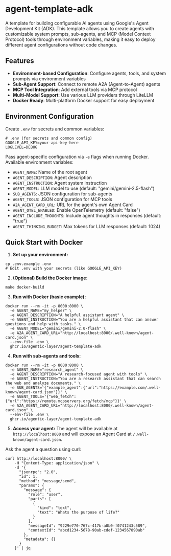 # agent-template-adk

A template for building configurable AI agents using Google's Agent Development Kit (ADK). This template allows you to create agents with customizable system prompts, sub-agents, and MCP (Model Context Protocol) tools through environment variables, making it easy to deploy different agent configurations without code changes.

## Features

- **Environment-based Configuration**: Configure agents, tools, and system prompts via environment variables
- **Sub-Agent Support**: Connect to remote A2A (Agent-to-Agent) agents
- **MCP Tool Integration**: Add external tools via MCP protocol
- **Multi-Model Support**: Use various LLM providers through LiteLLM
- **Docker Ready**: Multi-platform Docker support for easy deployment

## Environment Configuration

Create `.env` for secrets and common variables:
```shell
# .env (for secrets and common config)
GOOGLE_API_KEY=your-api-key-here
LOGLEVEL=DEBUG
```

Pass agent-specific configuration via `-e` flags when running Docker. Available environment variables:
- `AGENT_NAME`: Name of the root agent
- `AGENT_DESCRIPTION`: Agent description
- `AGENT_INSTRUCTION`: Agent system instruction
- `AGENT_MODEL`: LLM model to use (default: "gemini/gemini-2.5-flash")
- `SUB_AGENTS`: JSON configuration for sub-agents
- `AGENT_TOOLS`: JSON configuration for MCP tools
- `A2A_AGENT_CARD_URL`: URL for the agent's own Agent Card
- `AGENT_OTEL_ENABLED`: Enable OpenTelemetry (default: "false")
- `AGENT_INCLUDE_THOUGHTS`: Include agent thoughts in responses (default: "true")
- `AGENT_THINKING_BUDGET`: Max tokens for LLM responses (default: 1024)

## Quick Start with Docker

1. **Set up your environment:**
```shell
cp .env.example .env
# Edit .env with your secrets (like GOOGLE_API_KEY)
```

2. **(Optional) Build the Docker image:**
```shell
make docker-build
```

3. **Run with Docker (basic example):**
```shell
docker run --rm -it -p 8000:8000 \
  -e AGENT_NAME="my_helper" \
  -e AGENT_DESCRIPTION="A helpful assistant agent" \
  -e AGENT_INSTRUCTION="You are a helpful assistant that can answer questions and help with tasks." \
  -e AGENT_MODEL="gemini/gemini-2.0-flash" \
  -e A2A_AGENT_CARD_URL="http://localhost:8000/.well-known/agent-card.json" \
  --env-file .env \
  ghcr.io/agentic-layer/agent-template-adk
```

4. **Run with sub-agents and tools:**
```shell
docker run --rm -it -p 8000:8000 \
  -e AGENT_NAME="research_agent" \
  -e AGENT_DESCRIPTION="A research-focused agent with tools" \
  -e AGENT_INSTRUCTION="You are a research assistant that can search the web and analyze documents." \
  -e SUB_AGENTS='{"example_agent":{"url":"https://example.com/.well-known/agent-card.json"}}' \
  -e AGENT_TOOLS='{"web_fetch":{"url":"https://remote.mcpservers.org/fetch/mcp"}}' \
  -e A2A_AGENT_CARD_URL="http://localhost:8000/.well-known/agent-card.json" \
  --env-file .env \
  ghcr.io/agentic-layer/agent-template-adk
```

5. **Access your agent:**
The agent will be available at `http://localhost:8000` and will expose an Agent Card at `/.well-known/agent-card.json`.

Ask the agent a question using curl:
```shell
curl http://localhost:8000/ \
    -H "Content-Type: application/json" \
    -d '{
      "jsonrpc": "2.0",
      "id": 1,
      "method": "message/send",
      "params": {
        "message": {
          "role": "user",
          "parts": [
            {
              "kind": "text",
              "text": "Whats the purpose of life?"
            }
          ],
          "messageId": "9229e770-767c-417b-a0b0-f0741243c589",
          "contextId": "abcd1234-5678-90ab-cdef-1234567890ab"
        },
        "metadata": {}
      }
    }' | jq
```